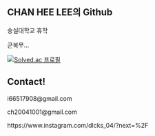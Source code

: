 ## CHAN HEE LEE의 Github
<p>숭실대학교 휴학</p>
<p>군복무...</p>

[![Solved.ac
프로필](http://mazassumnida.wtf/api/v2/generate_badge?boj=dlcksgml9876)](https://solved.ac/dlcksgml9876)

<h2>Contact!</h2>
<p>i66517908@gmail.com</p>
<p>ch20041001@gmail.com</p>
<p>https://www.instagram.com/dlcks_04/?next=%2F</p>
